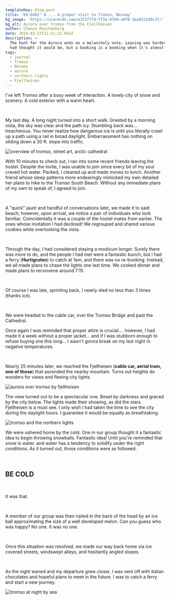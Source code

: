 ```yaml
---
templateKey: blog-post
title: '69.6492° N ... A proper visit to Tromso, Norway'
bg_image: 'https://ucarecdn.com/a153f77d-7f3a-47b9-a978-3aa8321d9c37/'
bg_alt: Aurora over tromso from the Fjellheisen
author: Chance Reichenberg
date: 2019-03-22T11:21:22.661Z
description: >-
  The hunt for the Aurora ends on a melancholy note. Leaving was harder than I
  had thought it would be, but a booking is a booking when it's almost $300. 
tags:
  - journal
  - Tromso
  - Norway
  - aurora
  - northern lights
  - Fjellheisen
---
```

<div class="article-text">

I've left Tromso after a busy week of interaction. A lovely city of snow and scenery. A cold exterior with a warm heart. 

<br/>

My last day. A long night turned into a short walk. Greeted by a morning vista, the sky was clear and the path icy. Stumbling back was... treacherous. You never realize how dangerous ice is until you literally crawl up a path using a rail in broad daylight. Embarrassment has nothing on sliding down a 30 ft. slope into traffic.

</div>

<div class="article-image">

![overview of tromso, street art, arctic cathedral](https://ucarecdn.com/29a68695-96d8-4b79-9de6-f792c11270ab/-/resize/1000x/-/quality/lighter/ "An overview of tromso")

</div>

<div class="article-text">

With 10 minutes to check out, I ran into some recent friends leaving the hostel. Despite the invite, I was unable to join since every bit of my soul craved hot water. Packed, I cleaned up and made moves to lunch. Another friend whose sleep patterns more endearingly mimicked my own detailed her plans to hike to the Tromso South Beach. Without any immediate plans of my own to speak of, I agreed to join. 

<br/>

A "quick" jaunt and handful of conversations later, we made it to said beach; however, upon arrival, we notice a pair of individuals who look familiar. Coincidentally it was a couple of the hostel mates from earlier. The ones whose invitation I had declined! We regrouped and shared various cookies while overlooking the vista.

<br/>

Through the day, I had considered staying a modicum longer. Surely there was more to do, and the people I had met were a fantastic bunch, but I had a ferry (**Hurtigruten**) to catch at 1am, and there was no re-booking. Instead, we all made plans to chase the lights one last time. We cooked dinner and made plans to reconvene around 7:15.

<br/>

Of course I was late, sprinting back, I nearly died no less than 3 times (thanks ice). 

<br/>

We were headed to the cable car, over the Tromso Bridge and past the Cathedral. 

Once again I was reminded that proper attire is crucial.... however, I had made it a week without a proper jacket... and if I was stubborn enough to refuse buying one this long... I wasn't gonna break on my last night in negative temperatures.

<br/>

Nearly 25 minutes later, we reached the Fjellheisen (**cable car, aerial tram, one of those**) that ascended the nearby  mountain. Turns out heights do wonders for views and fleeing city lights. 

</div>

<div class="article-image">

![aurora over tromso by fjellheisen](https://ucarecdn.com/45764138-3d93-4555-a66f-3196d52e4003/-/resize/1000x/-/quality/lighter/ "aurora over tromso peak of the fjellheisen")

</div>

<div class="article-text">

The view turned out to be a spectacular one. Beset by darkness and graced by the city below. The lights made their showing, as did the stars. Fjellheisen is a must see. I only wish I had taken the time to see the city during the daylight hours. I guarantee it would be equally as breathtaking. 

</div>

<div class="article-image">

![tromso and the northern lights](https://ucarecdn.com/57a8d7ec-f434-4cf8-bbbe-d02c764b9f84/-/resize/1000x/-/quality/lighter/ "tromso and the northern lights")

</div>

<div class="article-text">

We were ushered home by the cold. One in our group thought it a fantastic idea to begin throwing snowballs. Fantastic idea! Until you're reminded that snow is water. and water has a tendency to solidify under the right conditions. As it turned out, those conditions were as followed: 

<br/>

## BE COLD

<br/>

It was that.

<br/>

A member of our group was then nailed in the back of the head by an ice ball approximating the size of a well developed melon. Can you guess who was happy? No one. It was no one.

<br/>

Once this situation was resolved, we made our way back home via ice covered streets, windswept alleys, and hesitantly angled slopes.

<br/>

As the night waned and my departure grew closer, I was sent off with Italian chocolates and hopeful plans to meet in the future. I was to catch a ferry and start a new journey.

</div>

<div class="article-image">

![tromso at night by sea](https://ucarecdn.com/370387ef-0b25-4f28-9fff-1962396d7dea/-/resize/1000x/-/quality/lighter/ "tromso at night by sea")

</div>
